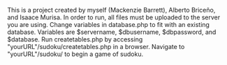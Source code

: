 This is a project created by myself (Mackenzie Barrett), Alberto Briceño, and Isaace Murisa.
In order to run, all files must be uploaded to the server you are using.
Change variables in database.php to fit with an existing database.
Variables are $servername, $dbusername, $dbpassword, and $database.
Run createtables.php by accessing "yourURL"/sudoku/createtables.php in a browser.
Navigate to "yourURL"/sudoku/ to begin a game of sudoku.